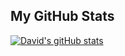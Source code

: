 ## My GitHub Stats
[![David's gitHub stats](https://github-readme-stats.vercel.app/api?username=dparker1005&show_icons=true&hide=stars&count_private=true&include_all_commits=true)](https://github.com/dparker1005/github-readme-stats)

<!--
**dparker1005/dparker1005** is a ✨ _special_ ✨ repository because its `README.md` (this file) appears on your GitHub profile.

Here are some ideas to get you started:

- 🔭 I’m currently working on ...
- 🌱 I’m currently learning ...
- 👯 I’m looking to collaborate on ...
- 🤔 I’m looking for help with ...
- 💬 Ask me about ...
- 📫 How to reach me: ...
- 😄 Pronouns: ...
- ⚡ Fun fact: ...
-->
